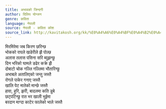 ```yaml
---
title: अभावको जिन्दगी
author: दिलिप योन्जन
genre: कविता
language: नेपाली
source: नेपाली - कविता कोश
source_link: http://kavitakosh.org/kk/%E0%A4%A6%E0%A4%BF%E0%A4%B2%E0%A4%BF%E0%A4%AA_%E0%A4%AF%E0%A5%8B%E0%A4%A8%E0%A5%8D%E0%A4%9C%E0%A4%A8
---
```


मिरमिरेमा जब किरण छरिन्छ  
भोकको रापले खडेरीले झै पोल्छ  
अलास तलास पसिना सरि ब्युझन्छु  
दिन भरिको घामले डढेर कक्रे झै  
दोबाटो चोक गल्लि गल्लिमा भौतारिन्छु  
अभाबले अतालिएको जन्तु जस्तै  
रोगले पाकेर गनाए जस्तै  
खालि पेट मातेको मान्छे जस्तै  
हावा, हुरि, झरी, बादलमा कति डुबे  
छट्पटिन्छु रात भर खाली भुईमा  
बरदान माग्दा काटेर फालेको भाले जस्तै
